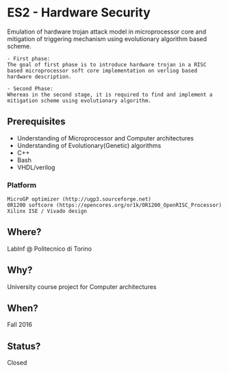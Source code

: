 # ES2 - Hardware Security
Emulation of hardware trojan attack model in microprocessor core and mitigation of triggering mechanism using evolutionary algorithm based scheme.
```
- First phase:
The goal of first phase is to introduce hardware trojan in a RISC based microprocessor soft core implementation on verliog based hardware description.

- Second Phase:
Whereas in the second stage, it is required to find and implement a mitigation scheme using evolutionary algorithm.
```

## Prerequisites
- Understanding of Microprocessor and Computer architectures
- Understanding of Evolutionary(Genetic) algorithms
- C++
- Bash
- VHDL/verilog

### Platform
```
MicroGP optimizer (http://ugp3.sourceforge.net)
0R1200 softcore (https://opencores.org/or1k/OR1200_OpenRISC_Processor)
Xilinx ISE / Vivado design
```
## Where?
LabInf @ Politecnico di Torino

## Why?
University course project for Computer architectures

## When?
Fall 2016

## Status?
Closed
